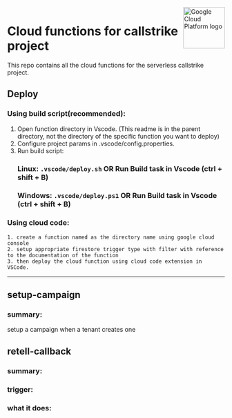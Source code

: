 <img src="https://avatars2.githubusercontent.com/u/2810941?v=3&s=96" alt="Google Cloud Platform logo" title="Google Cloud Platform" align="right" height="96" width="96"/>

# Cloud functions for callstrike project

This repo contains all the cloud functions for the serverless callstrike project.


## Deploy
### Using build script(recommended):
1. Open function directory in Vscode. (This readme is in the parent directory, not the directory of the specific function you want to deploy)
2. Configure project params in .vscode/config.properties.
3. Run build script:
    ### Linux: ```.vscode/deploy.sh``` OR Run Build task in Vscode (ctrl + shift + B)
    ### Windows: `.vscode/deploy.ps1` OR Run Build task in Vscode (ctrl + shift + B)
 

### Using cloud code:
    1. create a function named as the directory name using google cloud console
    2. setup appropriate firestore trigger type with filter with reference to the documentation of the function
    3. then deploy the cloud function using cloud code extension in VSCode.


---
## setup-campaign
### summary: 
setup a campaign when a tenant creates one

## retell-callback
### summary:
### trigger:
### what it does: